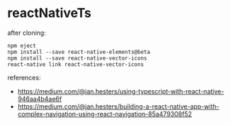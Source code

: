 # reactNativeTs

after cloning:
```
npm eject
npm install --save react-native-elements@beta
npm install --save react-native-vector-icons
react-native link react-native-vector-icons
```

references:
* https://medium.com/@jan.hesters/using-typescript-with-react-native-946aa4b4ae6f
* https://medium.com/@jan.hesters/building-a-react-native-app-with-complex-navigation-using-react-navigation-85a479308f52
